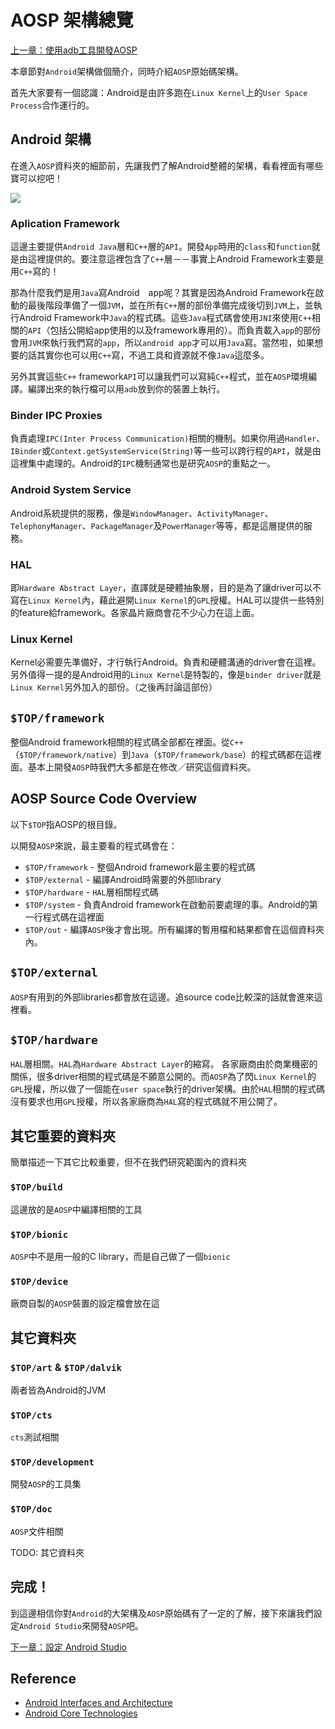 # AOSP 架構總覽

[上一章：使用adb工具開發AOSP](/ch5_adb)

本章節對`Android`架構做個簡介，同時介紹`AOSP`原始碼架構。

首先大家要有一個認識：Android是由許多跑在`Linux Kernel`上的`User Space Process`合作運行的。

## Android 架構

在進入`AOSP`資料夾的細節前，先讓我們了解Android整體的架構，看看裡面有哪些寶可以挖吧！

![](https://source.android.com/devices/images/ape_fwk_all.png)


### Aplication Framework

這邊主要提供`Android Java`層和`C++`層的`API`。開發`App`時用的`class`和`function`就是由這裡提供的。要注意這裡包含了`C++`層－－事實上Android Framework主要是用`C++`寫的！

那為什麼我們是用`Java`寫Android　app呢？其實是因為Android Framework在啟動的最後階段準備了一個`JVM`，並在所有`C++`層的部份準備完成後切到`JVM`上，並執行Android Framework中`Java`的程式碼。這些`Java`程式碼會使用`JNI`來使用`C++`相關的`API`（包括公開給app使用的以及framework專用的）。而負責載入`app`的部份會用`JVM`來執行我們寫的`app`，所以`android app`才可以用`Java`寫。當然啦，如果想要的話其實你也可以用`C++`寫，不過工具和資源就不像`Java`這麼多。

另外其實這些`C++` framework`API`可以讓我們可以寫純`C++`程式，並在`AOSP`環境編譯。編譯出來的執行檔可以用`adb`放到你的裝置上執行。


### Binder IPC Proxies

負責處理`IPC(Inter Process Communication)`相關的機制。如果你用過`Handler`、`IBinder`或`Context.getSystemService(String)`等一些可以跨行程的`API`，就是由這裡集中處理的。Android的`IPC`機制通常也是研究`AOSP`的重點之一。


### Android System Service

Android系統提供的服務，像是`WindowManager`、`ActivityManager`、`TelephonyManager`、`PackageManager`及`PowerManager`等等，都是這層提供的服務。


### HAL

即`Hardware Abstract Layer`，直譯就是硬體抽象層，目的是為了讓driver可以不寫在`Linux Kernel`內，藉此避開`Linux Kernel`的`GPL`授權。HAL可以提供一些特別的feature給framework。各家晶片廠商會花不少心力在這上面。


### Linux Kernel

Kernel必需要先準備好，才行執行Android。負責和硬體溝通的driver會在這裡。另外值得一提的是Android用的`Linux Kernel`是特製的，像是`binder driver`就是`Linux Kernel`另外加入的部份。（之後再討論這部份）


## `$TOP/framework`

整個Android framework相關的程式碼全部都在裡面。從`C++`（`$TOP/framework/native`）到`Java`（`$TOP/framework/base`）的程式碼都在這裡面。基本上開發`AOSP`時我們大多都是在修改／研究這個資料夾。


## AOSP Source Code Overview

以下`$TOP`指AOSP的根目錄。

以開發`AOSP`來說，最主要看的程式碼會在：

* `$TOP/framework` - 整個Android framework最主要的程式碼
* `$TOP/external` - 編譯Android時需要的外部library
* `$TOP/hardware` - `HAL`層相關程式碼
* `$TOP/system` - 負責Android framework在啟動前要處理的事。Android的第一行程式碼在這裡面
* `$TOP/out` - 編譯`AOSP`後才會出現。所有編譯的暫用檔和結果都會在這個資料夾內。


## `$TOP/external`

`AOSP`有用到的外部libraries都會放在這邊。追source code比較深的話就會進來這裡看。


## `$TOP/hardware`

`HAL`層相關。`HAL`為`Hardware Abstract Layer`的縮寫。
各家廠商由於商業機密的關係，很多driver相關的程式碼是不願意公開的。而`AOSP`為了閃`Linux Kernel`的`GPL`授權，所以做了一個能在`user space`執行的driver架構。由於`HAL`相關的程式碼沒有要求也用`GPL`授權，所以各家廠商為`HAL`寫的程式碼就不用公開了。


## 其它重要的資料夾

簡單描述一下其它比較重要，但不在我們研究範圍內的資料夾

### `$TOP/build`

這邊放的是`AOSP`中編譯相關的工具


### `$TOP/bionic`

`AOSP`中不是用一般的C library，而是自己做了一個`bionic`


### `$TOP/device`

廠商自製的`AOSP`裝置的設定檔會放在這


## 其它資料夾

### `$TOP/art` & `$TOP/dalvik`

兩者皆為Android的JVM


### `$TOP/cts`

`cts`測試相關


### `$TOP/development`

開發`AOSP`的工具集


### `$TOP/doc`

`AOSP`文件相關


TODO: 其它資料夾


## 完成！

到這邊相信你對`Android`的大架構及`AOSP`原始碼有了一定的了解，接下來讓我們設定`Android Studio`來開發`AOSP`吧。

[下一章：設定 Android Studio](/ch7_android_studio_setup)


## Reference

* [Android Interfaces and Architecture](https://source.android.com/devices/)
* [Android Core Technologies](https://source.android.com/devices/tech/index.html)
